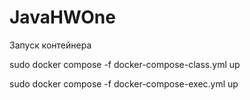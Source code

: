 # JavaHWOne

Запуск контейнера

sudo docker compose -f docker-compose-class.yml up

sudo docker compose -f docker-compose-exec.yml up
